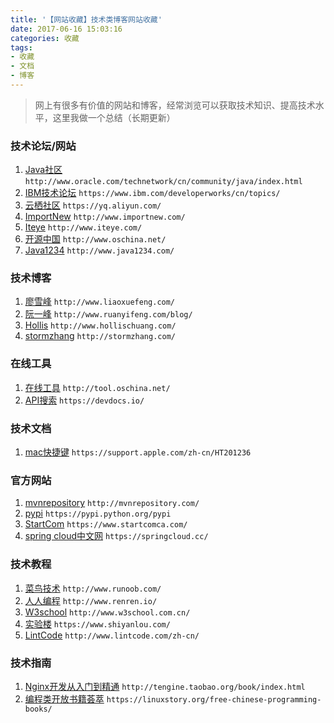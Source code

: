 ```yaml
---
title: '【网站收藏】技术类博客网站收藏'
date: 2017-06-16 15:03:16
categories: 收藏
tags:
- 收藏
- 文档
- 博客
---
```

> 网上有很多有价值的网站和博客，经常浏览可以获取技术知识、提高技术水平，这里我做一个总结（长期更新）

### 技术论坛/网站

1. [Java社区](http://www.oracle.com/technetwork/cn/community/java/index.html)
`http://www.oracle.com/technetwork/cn/community/java/index.html`
1. [IBM技术论坛](https://www.ibm.com/developerworks/cn/topics/)
`https://www.ibm.com/developerworks/cn/topics/`
1. [云栖社区](https://yq.aliyun.com/)
`https://yq.aliyun.com/`
1. [ImportNew](http://www.importnew.com/)
`http://www.importnew.com/`
1. [Iteye](http://www.iteye.com/)
`http://www.iteye.com/`
1. [开源中国](http://www.oschina.net/)
`http://www.oschina.net/`
1. [Java1234](http://www.java1234.com/)
`http://www.java1234.com/`

### 技术博客
1. [廖雪峰](http://www.liaoxuefeng.com/)
`http://www.liaoxuefeng.com/`
1. [阮一峰](http://www.ruanyifeng.com/blog/)
`http://www.ruanyifeng.com/blog/`
1. [Hollis](http://www.hollischuang.com/)
`http://www.hollischuang.com/`
1. [stormzhang](http://stormzhang.com/)
`http://stormzhang.com/`

### 在线工具
1. [在线工具](http://tool.oschina.net/)
`http://tool.oschina.net/`
1. [API搜索](https://devdocs.io/)
`https://devdocs.io/`

### 技术文档
1. [mac快捷键](https://support.apple.com/zh-cn/HT201236)
`https://support.apple.com/zh-cn/HT201236`

### 官方网站
1. [mvnrepository](http://mvnrepository.com/)
`http://mvnrepository.com/`
1. [pypi](https://pypi.python.org/pypi)
`https://pypi.python.org/pypi`
1. [StartCom](https://www.startcomca.com/)
`https://www.startcomca.com/`
1. [spring cloud中文网](https://springcloud.cc/)
`https://springcloud.cc/`

### 技术教程
1. [菜鸟技术](http://www.runoob.com/)
`http://www.runoob.com/`
1. [人人编程](http://www.renren.io/)
`http://www.renren.io/`
1. [W3school](http://www.w3school.com.cn/)
`http://www.w3school.com.cn/`
1. [实验楼](https://www.shiyanlou.com/)
`https://www.shiyanlou.com/`
1. [LintCode](http://www.lintcode.com/zh-cn/)
`http://www.lintcode.com/zh-cn/`

### 技术指南
1. [Nginx开发从入门到精通](http://tengine.taobao.org/book/index.html)
`http://tengine.taobao.org/book/index.html`
1. [编程类开放书籍荟萃](https://linuxstory.org/free-chinese-programming-books/)
`https://linuxstory.org/free-chinese-programming-books/`